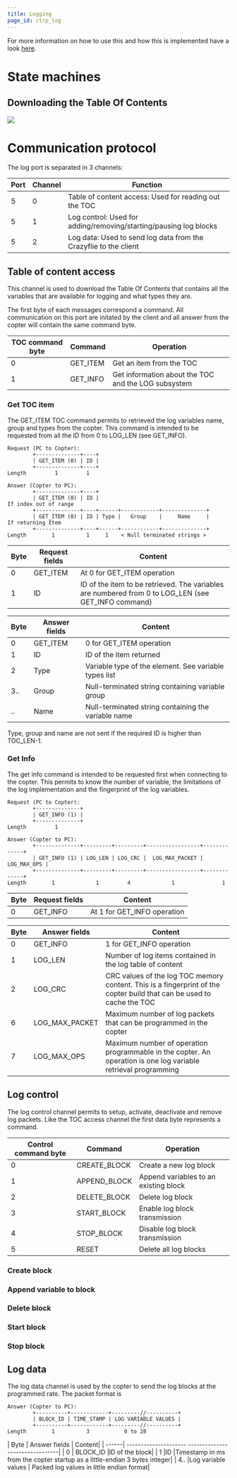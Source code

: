 ```yaml
---
title: Logging
page_id: ctrp_log
---
```


For more information on how to use this and how this is implemented have
a look [here](/projects/crazyflie/firmware/log).

State machines
==============

Downloading the Table Of Contents
---------------------------------

![](../images/ctrp_log.png)

Communication protocol
======================

The log port is separated in 3 channels:

 | **Port**  | **Channel**  | **Function**|
 | ----------| -------------| ------------------
|  5         | 0            | Table of content access: Used for reading out the TOC|
|  5         | 1            | Log control: Used for adding/removing/starting/pausing log blocks|
|  5         | 2            | Log data: Used to send log data from the Crazyflie to the client|

Table of content access
-----------------------

This channel is used to download the Table Of Contents that contains all
the variables that are available for logging and what types they are.

The first byte of each messages correspond a command. All communication
on this port are initated by the client and all answer from the copter
will contain the same command byte.

|  TOC command byte   |Command    | Operation|
|  ------------------ |----------- |-----------------------------|
|  0                  |GET\_ITEM  | Get an item from the TOC|
|  1                  |GET\_INFO  | Get information about the TOC and the LOG subsystem| implementation

### Get TOC item

The GET\_ITEM TOC command permits to retrieved the log variables name,
group and types from the copter. This command is intended to be
requested from all the ID from 0 to LOG\_LEN (see GET\_INFO).

    Request (PC to Copter):
            +--------------+----+
            | GET_ITEM (0) | ID |
            +--------------+----+
    Length         1         1

    Answer (Copter to PC):
            +--------------+----+
            | GET_ITEM (0) | ID |                                        If index out of range
            +--------------+----+------+------------+--------------+
            | GET_ITEM (0) | ID | Type |   Group    |     Name     |     If returning Item
            +--------------+----+------+------------+--------------+
    Length        1          1     1    < Null terminated strings >

 | Byte   |Request fields  | Content|
 | ------| ---------------- |------------------------|
 | 0     | GET\_ITEM       | At 0 for GET\_ITEM operation|
 | 1     | ID              | ID of the item to be retrieved. The variables are numbered from 0 to LOG\_LEN (see GET\_INFO command)|

|  Byte  | Answer fields  | Content|
|  ------| ---------------| -------------------------------------------------------|
|  0     | GET\_ITEM      | 0 for GET\_ITEM operation|
|  1     | ID             | ID of the item returned|
|  2     | Type           | Variable type of the element. See variable types list|
|  3..   | Group          | Null-terminated string containing variable group|
|  ..    | Name           | Null-terminated string containing the variable name|

Type, group and name are not sent if the required ID is higher than
TOC\_LEN-1.

### Get Info

The get info command is intended to be requested first when connecting
to the copter. This permits to know the number of variable, the
limitations of the log implementation and the fingerprint of the log
variables.

    Request (PC to Copter):
            +--------------+
            | GET_INFO (1) |
            +--------------+
    Length         1

    Answer (Copter to PC):
            +--------------+---------+---------+-----------------+-------------+
            | GET_INFO (1) | LOG_LEN | LOG_CRC |  LOG_MAX_PACKET | LOG_MAX_OPS |
            +--------------+---------+---------+-----------------+-------------+
    Length        1             1         4             1               1

 | Byte   |Request fields  | Content|
 | ------ |----------------| ------------------------------|
 | 0      |GET\_INFO       | At 1 for GET\_INFO operation|

|  Byte  | Answer fields     | Content|
|  ------| ------------------| ----------------------------------------------------------|
|  0     | GET\_INFO        |  1 for GET\_INFO operation|
|  1     | LOG\_LEN         |  Number of log items contained in the log table of content|
|  2     | LOG\_CRC         |  CRC values of the log TOC memory content. This is a fingerprint of the copter build that can be used to cache the TOC|
|  6     | LOG\_MAX\_PACKET  | Maximum number of log packets that can be programmed in the copter|
 | 7     | LOG\_MAX\_OPS     | Maximum number of operation programmable in the copter. An operation is one log variable retrieval programming|

Log control
-----------

The log control channel permits to setup, activate, deactivate and
remove log packets. Like the TOC access channel the first data byte
represents a command.

|  Control command byte  | Command        | Operation|
|  ----------------------| ---------------| ---------------------------------------|
|  0                     | CREATE\_BLOCK  | Create a new log block|
|  1                     | APPEND\_BLOCK  | Append variables to an existing block|
|  2                     | DELETE\_BLOCK  | Delete log block|
|  3                     | START\_BLOCK   | Enable log block transmission|
|  4                     | STOP\_BLOCK    | Disable log block transmission|
|  5                     | RESET          | Delete all log blocks|

### Create block

### Append variable to block

### Delete block

### Start block

### Stop block

Log data
--------

The log data channel is used by the copter to send the log blocks at the
programmed rate. The packet format is

    Answer (Copter to PC):
            +----------+------------+---------//----------+
            | BLOCK_ID | TIME_STAMP | LOG VARIABLE VALUES |
            +----------+------------+---------//----------+
    Length        1          3           0 to 28

 | Byte  | Answer fields        | Content|
 | ------| --------------------- --------------------------------|
|  0     | BLOCK\_ID             |ID of the block|
|  1      |ID                    |Timestamp in ms from the copter startup as a little-endian 3 bytes integer|
|  4..    |Log variable values  | Packed log values in little endian format|
